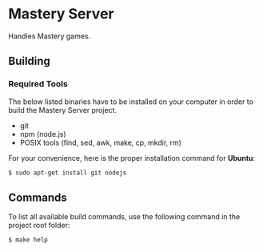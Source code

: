 # Mastery Server

Handles Mastery games.

## Building

### Required Tools

The below listed binaries have to be installed on your computer in order to
build the Mastery Server project.

- git
- npm (node.js)
- POSIX tools (find, sed, awk, make, cp, mkdir, rm)

For your convenience, here is the proper installation command for __Ubuntu__:

```sh
$ sudo apt-get install git nodejs
```

## Commands

To list all available build commands, use the following command in the project
root folder:

```sh
$ make help
```
